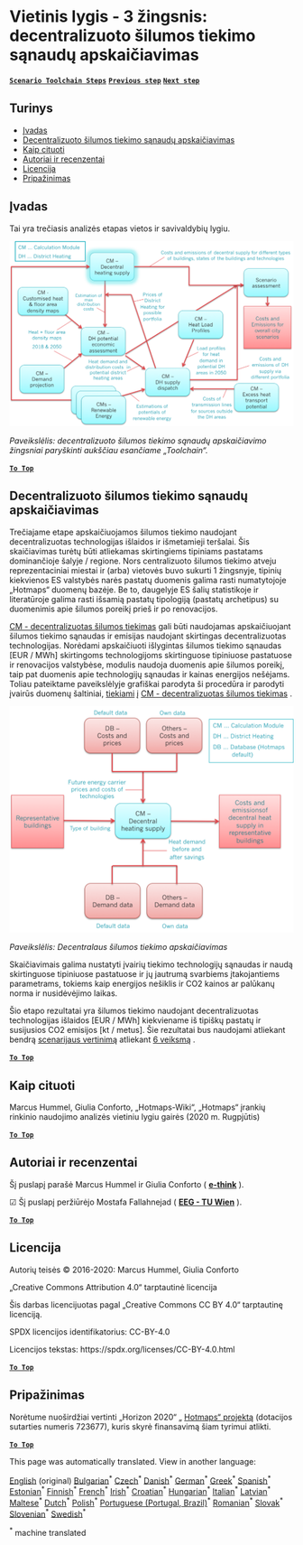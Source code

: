 <h1><a class="anchor" id="local-level---step-3--calculation-of-costs-of-decentral-heat-supply" href="#local-level---step-3--calculation-of-costs-of-decentral-heat-supply"><i class="fa fa-link"></i></a>Vietinis lygis - 3 žingsnis: decentralizuoto šilumos tiekimo sąnaudų apskaičiavimas</h1><p> <a href="guide-local-and-municipal-levels#the-hotmaps-scenario-toolchain-different-steps"><strong><code>Scenario Toolchain Steps</code></strong></a> <a href="step-2-Calculation-of-future-heat-demand-and-gross-floor-area-density-maps"><strong><code>Previous step</code></strong></a> <a href="step-4-calculation-of-district-heating-distribution-costs"><strong><code>Next step</code></strong></a></p><h2><a class="anchor" id="table-of-contents" href="#table-of-contents"><i class="fa fa-link"></i></a> Turinys</h2><ul><li> <a href="#introduction">Įvadas</a></li><li> <a href="#calculation-of-costs-of-decentral-heat-supply">Decentralizuoto šilumos tiekimo sąnaudų apskaičiavimas</a></li><li> <a href="#how-to-cite">Kaip cituoti</a></li><li> <a href="#authors-and-reviewers">Autoriai ir recenzentai</a></li><li> <a href="#license">Licencija</a></li><li> <a href="#acknowledgement">Pripažinimas</a></li></ul><h2><a class="anchor" id="introduction" href="#introduction"><i class="fa fa-link"></i></a> Įvadas</h2><p> Tai yra trečiasis analizės etapas vietos ir savivaldybių lygiu.</p><img src="/en/Step-3-Calculation-of-costs-of-decentral-heat-supply/Hotmaps_Local_Toolchain_Step_3final.png"/><p> <em>Paveikslėlis: decentralizuoto šilumos tiekimo sąnaudų apskaičiavimo žingsniai paryškinti aukščiau esančiame „Toolchain“.</em></p><p><ins> <code><strong><a href="#table-of-contents">To Top</a></strong></code></ins></p><h2><a class="anchor" id="calculation-of-costs-of-decentral-heat-supply" href="#calculation-of-costs-of-decentral-heat-supply"><i class="fa fa-link"></i></a> Decentralizuoto šilumos tiekimo sąnaudų apskaičiavimas</h2><p> Trečiajame etape apskaičiuojamos šilumos tiekimo naudojant decentralizuotas technologijas išlaidos ir išmetamieji teršalai. Šis skaičiavimas turėtų būti atliekamas skirtingiems tipiniams pastatams dominančioje šalyje / regione. Nors centralizuoto šilumos tiekimo atveju reprezentaciniai miestai ir (arba) vietovės buvo sukurti 1 žingsnyje, tipinių kiekvienos ES valstybės narės pastatų duomenis galima rasti numatytojoje „Hotmaps“ duomenų bazėje. Be to, daugelyje ES šalių statistikoje ir literatūroje galima rasti išsamią pastatų tipologiją (pastatų archetipus) su duomenimis apie šilumos poreikį prieš ir po renovacijos.</p><p> <a href="https://wiki.hotmaps.eu/en/CM-Decentral-heating-supply">CM - decentralizuotas šilumos tiekimas</a> gali būti naudojamas apskaičiuojant šilumos tiekimo sąnaudas ir emisijas naudojant skirtingas decentralizuotas technologijas. Norėdami apskaičiuoti išlygintas šilumos tiekimo sąnaudas [EUR / MWh] skirtingoms technologijoms skirtinguose tipiniuose pastatuose ir renovacijos valstybėse, modulis naudoja duomenis apie šilumos poreikį, taip pat duomenis apie technologijų sąnaudas ir kainas energijos nešėjams. Toliau pateiktame paveikslėlyje grafiškai parodyta ši procedūra ir parodyti įvairūs duomenų šaltiniai, <a href="https://wiki.hotmaps.eu/en/CM-Decentral-heating-supply">tiekiami</a> į <a href="https://wiki.hotmaps.eu/en/CM-Decentral-heating-supply">CM - decentralizuotas šilumos tiekimas</a> .</p><img src="/en/Step-3-Calculation-of-costs-of-decentral-heat-supply/Wiki-local-detailed-Step-3fin.png"/><p> <em>Paveikslėlis: Decentralaus šilumos tiekimo apskaičiavimas</em></p><p> Skaičiavimais galima nustatyti įvairių tiekimo technologijų sąnaudas ir naudą skirtinguose tipiniuose pastatuose ir jų jautrumą svarbiems įtakojantiems parametrams, tokiems kaip energijos nešiklis ir CO2 kainos ar palūkanų norma ir nusidėvėjimo laikas.</p><p> Šio etapo rezultatai yra šilumos tiekimo naudojant decentralizuotas technologijas išlaidos [EUR / MWh] kiekviename iš tipiškų pastatų ir susijusios CO2 emisijos [kt / metus]. Šie rezultatai bus naudojami atliekant bendrą <a href="https://wiki.hotmaps.eu/en/CM-Scenario-assessment">scenarijaus vertinimą</a> atliekant <a href="https://wiki.hotmaps.eu/en/Step-6-Assessment-of-scenarios-for-entire-heat-demand-and-supply-for-the-selected-area">6 veiksmą</a> .</p><p><ins> <code><strong><a href="#table-of-contents">To Top</a></strong></code></ins></p><h2><a class="anchor" id="how-to-cite" href="#how-to-cite"><i class="fa fa-link"></i></a> Kaip cituoti</h2><p> Marcus Hummel, Giulia Conforto, „Hotmaps-Wiki“, „Hotmaps“ įrankių rinkinio naudojimo analizės vietiniu lygiu gairės (2020 m. Rugpjūtis)</p><p><ins> <code><strong><a href="#table-of-contents">To Top</a></strong></code></ins></p><h2><a class="anchor" id="authors-and-reviewers" href="#authors-and-reviewers"><i class="fa fa-link"></i></a> Autoriai ir recenzentai</h2><p> Šį puslapį parašė Marcus Hummel ir Giulia Conforto ( <strong><a href="https://e-think.ac.at">e-think</a></strong> ).</p><p> ☑ Šį puslapį peržiūrėjo Mostafa Fallahnejad ( <strong><a href="https://eeg.tuwien.ac.at/">EEG - TU Wien</a></strong> ).</p><p> <a href="#table-of-contents"><strong><code>To Top</code></strong></a></p><h2><a class="anchor" id="license" href="#license"><i class="fa fa-link"></i></a> Licencija</h2><p> Autorių teisės © 2016-2020: Marcus Hummel, Giulia Conforto</p><p> „Creative Commons Attribution 4.0“ tarptautinė licencija</p><p> Šis darbas licencijuotas pagal „Creative Commons CC BY 4.0“ tarptautinę licenciją.</p><p> SPDX licencijos identifikatorius: CC-BY-4.0</p><p> Licencijos tekstas: https://spdx.org/licenses/CC-BY-4.0.html</p><p> <a href="#table-of-contents"><strong><code>To Top</code></strong></a></p><h2><a class="anchor" id="acknowledgement" href="#acknowledgement"><i class="fa fa-link"></i></a> Pripažinimas</h2><p> Norėtume nuoširdžiai vertinti „Horizon 2020“ „ <a href="https://www.hotmaps-project.eu">Hotmaps“ projektą</a> (dotacijos sutarties numeris 723677), kuris skyrė finansavimą šiam tyrimui atlikti.</p><p><ins> <code><strong><a href="#table-of-contents">To Top</a></strong></code></ins></p>
<!--- THIS IS A SUPER UNIQUE IDENTIFIER -->

This page was automatically translated. View in another language:

[English](../en/Step-3-Calculation-of-costs-of-decentral-heat-supply) (original) [Bulgarian](../bg/Step-3-Calculation-of-costs-of-decentral-heat-supply)<sup>\*</sup> [Czech](../cs/Step-3-Calculation-of-costs-of-decentral-heat-supply)<sup>\*</sup> [Danish](../da/Step-3-Calculation-of-costs-of-decentral-heat-supply)<sup>\*</sup> [German](../de/Step-3-Calculation-of-costs-of-decentral-heat-supply)<sup>\*</sup> [Greek](../el/Step-3-Calculation-of-costs-of-decentral-heat-supply)<sup>\*</sup> [Spanish](../es/Step-3-Calculation-of-costs-of-decentral-heat-supply)<sup>\*</sup> [Estonian](../et/Step-3-Calculation-of-costs-of-decentral-heat-supply)<sup>\*</sup> [Finnish](../fi/Step-3-Calculation-of-costs-of-decentral-heat-supply)<sup>\*</sup> [French](../fr/Step-3-Calculation-of-costs-of-decentral-heat-supply)<sup>\*</sup> [Irish](../ga/Step-3-Calculation-of-costs-of-decentral-heat-supply)<sup>\*</sup> [Croatian](../hr/Step-3-Calculation-of-costs-of-decentral-heat-supply)<sup>\*</sup> [Hungarian](../hu/Step-3-Calculation-of-costs-of-decentral-heat-supply)<sup>\*</sup> [Italian](../it/Step-3-Calculation-of-costs-of-decentral-heat-supply)<sup>\*</sup>  [Latvian](../lv/Step-3-Calculation-of-costs-of-decentral-heat-supply)<sup>\*</sup> [Maltese](../mt/Step-3-Calculation-of-costs-of-decentral-heat-supply)<sup>\*</sup> [Dutch](../nl/Step-3-Calculation-of-costs-of-decentral-heat-supply)<sup>\*</sup> [Polish](../pl/Step-3-Calculation-of-costs-of-decentral-heat-supply)<sup>\*</sup> [Portuguese (Portugal, Brazil)](../pt/Step-3-Calculation-of-costs-of-decentral-heat-supply)<sup>\*</sup> [Romanian](../ro/Step-3-Calculation-of-costs-of-decentral-heat-supply)<sup>\*</sup> [Slovak](../sk/Step-3-Calculation-of-costs-of-decentral-heat-supply)<sup>\*</sup> [Slovenian](../sl/Step-3-Calculation-of-costs-of-decentral-heat-supply)<sup>\*</sup> [Swedish](../sv/Step-3-Calculation-of-costs-of-decentral-heat-supply)<sup>\*</sup> 

<sup>\*</sup> machine translated
